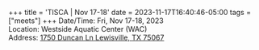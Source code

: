 +++
title = 'TISCA | Nov 17-18'
date = 2023-11-17T16:40:46-05:00
tags = ["meets"]
+++
Date/Time: Fri, Nov 17-18, 2023    
Location: Westside Aquatic Center (WAC)   
Address: [1750 Duncan Ln Lewisville, TX 75067](http://maps.google.com/maps?q=1750+DUNCAN+LN+LEWISVILLE%2C+TX+75067)  
